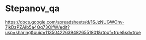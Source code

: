 # Stepanov_qa
https://docs.google.com/spreadsheets/d/1SJzNUGWOhv-7jkDzPZAIb5a4Qq73OifW/edit?usp=sharing&ouid=113504226394826551801&rtpof=true&sd=true